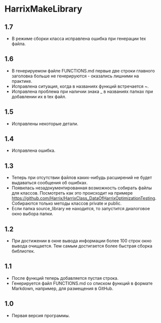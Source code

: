 HarrixMakeLibrary
=================

1.7
---
 * В режиме сборки класса исправлена ошибка при генерации tex файла.

1.6
---
 * В генерируемом файле FUNCTIONS.md первые две строки главного заголовка больше не генерируются - оказались лишними на практике.
 * Исправлена ситуация, когда в названиях функций встречается ~.
 * Исправлена проблема при наличии знака _ в названиях папках при добавлении их в tex файл.

1.5
---
 * Исправлены некоторые детали.

1.4
---
 * Исправлена ошибка.

1.3
---
 * Теперь при отсутствии файлов каких-нибудь расширений не будет выдаваться сообщения об ошибках.
 * Появилась незадокументированная возможность собирать файлы для классов. Посмотреть как это происходит на примере https://github.com/Harrix/HarrixClass_DataOfHarrixOptimizationTesting. Собираются только методы классов private и public.
 * Если папка source_library не находится, то запустится диалоговое окно выбора папки.

1.2
---
 * При достижении в окне вывода информации более 100 строк окно вывода очищается. Тем самым достигается более быстрая сборка библиотек.

1.1
---
 * После функций теперь добавляется пустая строка.
 * Генерируется файл FUNCTIONS.md со списком функций в формате Markdown, например, для размещения в GitHub.

1.0
---
 * Первая версия программы.